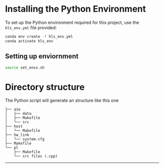 # Installing the Python Environment

To set up the Python environment required for this project, use the `hls_env.yml` file provided:

```bash
conda env create -f hls_env.yml
conda activate hls_env
```

## Setting up enviornment

```bash
source set_envs.sh
```


# Directory structure

The Python script will generate an structure like this one

```console
├── aie
│   ├── data
│   ├── Makefile
│   └── src
├── host
│   └── Makefile
├── hw_link
│   └── system.cfg
├── Makefile
└── pl
    ├── Makefile
    └── src files (.cpp)
```



---------------------------------------

